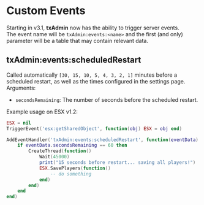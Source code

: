 # Custom Events

Starting in v3.1, **txAdmin** now has the ability to trigger server events.  
The event name will be `txAdmin:events:<name>` and the first (and only) parameter will be a table that may contain relevant data.

## txAdmin:events:scheduledRestart
Called automatically `[30, 15, 10, 5, 4, 3, 2, 1]` minutes before a scheduled restart, as well as the times configured in the settings page.  
Arguments:
- `secondsRemaining`: The number of seconds before the scheduled restart.  

Example usage on ESX v1.2:
```lua
ESX = nil
TriggerEvent('esx:getSharedObject', function(obj) ESX = obj end)

AddEventHandler('txAdmin:events:scheduledRestart', function(eventData)
    if eventData.secondsRemaining == 60 then
        CreateThread(function()
            Wait(45000)
            print("15 seconds before restart... saving all players!")
            ESX.SavePlayers(function()
                -- do something
            end)
        end)
    end
end)
```
